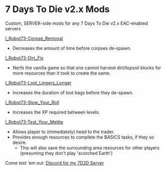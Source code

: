 # 7 Days To Die v2.x Mods
Custom, SERVER-side mods for any 7 Days To Die v2.x EAC-enabled servers

[I_Robot73-Corpse_Removal](https://github.com/irobot73/7DaysToDie_v2.x_Mods/tree/main/I_Robot73-Corpse_Removal)
* Decreases the amount of time before corpses de-spawn.

[I_Robot73-Dirt_Fix](https://github.com/irobot73/7DaysToDie_v2.x_Mods/tree/main/I_Robot73-Dirt_Fix)
* Nerfs the vanilla game so that one cannot harvest dirt/topsoil blocks for more resources than it took to create the same.

[I_Robot73-Loot_Lingers_Longer](https://github.com/irobot73/7DaysToDie_v2.x_Mods/tree/main/I_Robot73-Loot_Lingers_Longer)
* Increases the duration of loot bags before they de-spawn.

[I_Robot73-Slow_Your_Roll](https://github.com/irobot73/7DaysToDie_v2.x_Mods/tree/main/I_Robot73-Slow_Your_Roll)
* Increases the XP required between levels. 

[I_Robot73-Test_Your_Mettle](https://github.com/irobot73/7DaysToDie_v2.x_Mods/tree/main/I_Robot73-Test_Your_Mettle)
* Allows player to (immediately) head to the trader.
* Provides enough resources to complete the BASICS tasks, if they so desire.
  * This will also save the surrounding area resources for other players (presuming they don't play 'scorched Earth')

Come test 'em out:  [Discord for my 7D2D Server](https://discord.gg/DEU5wmMvSn)
